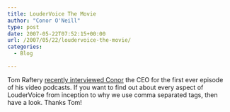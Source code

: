 ```yaml
---
title: LouderVoice The Movie
author: "Conor O'Neill"
type: post
date: 2007-05-22T07:52:15+00:00
url: /2007/05/22/loudervoice-the-movie/
categories:
  - Blog

---
```

Tom Raftery [recently interviewed Conor][1] the CEO for the first ever episode of his video podcasts. If you want to find out about every aspect of LouderVoice from inception to why we use comma separated tags, then have a look. Thanks Tom!

 [1]: http://www.podleaders.com/video-podcast-with-conor-oneill-of-loudervoicecom